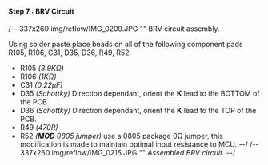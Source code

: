 #### Step 7 : BRV Circuit

/-- 337x260 img/reflow/IMG_0209.JPG "" BRV circuit assembly.

Using solder paste place beads on all of the following component pads R105, R106, C31, D35, D36, R49, R52.

- R105	*(3.9K&ohm;)* 
- R106	*(1K&ohm;)*	
- C31	*(0.22µF)* 
- D35	*(Schottky)* Direction dependant, orient the **K** lead to the BOTTOM of the PCB.
- D36	*(Schottky)* Direction dependant, orient the **K** lead to the TOP of the PCB.
- R49	*(470R)*
- R52	*(**MOD** 0805 jumper)* use a 0805 package 0&ohm; jumper, this modification is made to maintain optimal input resistance to MCU.
--/
/-- 337x260 img/reflow/IMG_0215.JPG "" *Assembled BRV circuit.* --/

